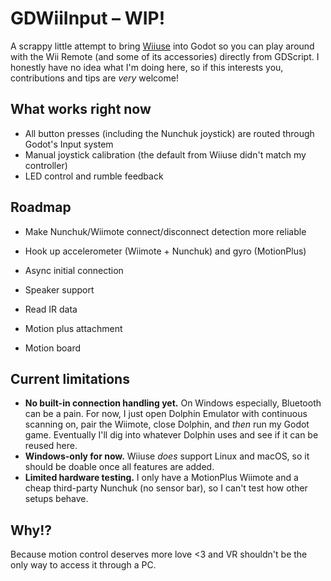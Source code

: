 # GDWiiInput – WIP!  

A scrappy little attempt to bring [Wiiuse](https://github.com/wiiuse/wiiuse) into Godot so you can play around with the Wii Remote (and some of its accessories) directly from GDScript. I honestly have no idea what I'm doing here, so if this interests you, contributions and tips are *very* welcome!  

## What works right now  
- All button presses (including the Nunchuk joystick) are routed through Godot's Input system  
- Manual joystick calibration (the default from Wiiuse didn't match my controller)
- LED control and rumble feedback  

## Roadmap  
- Make Nunchuk/Wiimote connect/disconnect detection more reliable  
- Hook up accelerometer (Wiimote + Nunchuk) and gyro (MotionPlus)  
- Async initial connection  
- Speaker support  
- Read IR data  
  
- Motion plus attachment
- Motion board

## Current limitations  
- **No built-in connection handling yet.** On Windows especially, Bluetooth can be a pain. For now, I just open Dolphin Emulator with continuous scanning on, pair the Wiimote, close Dolphin, and *then* run my Godot game. Eventually I'll dig into whatever Dolphin uses and see if it can be reused here.  
- **Windows-only for now.** Wiiuse *does* support Linux and macOS, so it should be doable once all features are added.  
- **Limited hardware testing.** I only have a MotionPlus Wiimote and a cheap third-party Nunchuk (no sensor bar), so I can't test how other setups behave.  

## Why!?

Because motion control deserves more love <3 and VR shouldn't be the only way to access it through a PC. 